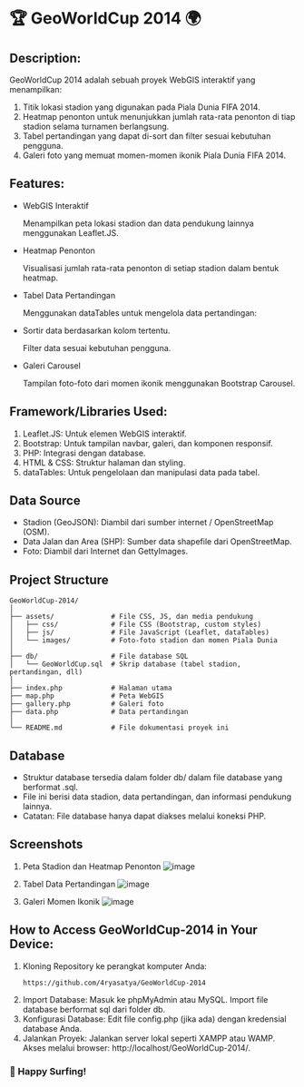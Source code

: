 # 🏆 GeoWorldCup 2014 🌍


## Description:
GeoWorldCup 2014 adalah sebuah proyek WebGIS interaktif yang menampilkan:

1. Titik lokasi stadion yang digunakan pada Piala Dunia FIFA 2014.
2. Heatmap penonton untuk menunjukkan jumlah rata-rata penonton di tiap stadion selama turnamen berlangsung.
3. Tabel pertandingan yang dapat di-sort dan filter sesuai kebutuhan pengguna.
4. Galeri foto yang memuat momen-momen ikonik Piala Dunia FIFA 2014.

## Features:
- WebGIS Interaktif

  Menampilkan peta lokasi stadion dan data pendukung lainnya menggunakan Leaflet.JS.

- Heatmap Penonton

  Visualisasi jumlah rata-rata penonton di setiap stadion dalam bentuk heatmap.

- Tabel Data Pertandingan

  Menggunakan dataTables untuk mengelola data pertandingan:

- Sortir data berdasarkan kolom tertentu.

  Filter data sesuai kebutuhan pengguna.


- Galeri Carousel

  Tampilan foto-foto dari momen ikonik menggunakan Bootstrap Carousel.


 
## Framework/Libraries Used:
  1. Leaflet.JS: Untuk elemen WebGIS interaktif.
  2. Bootstrap: Untuk tampilan navbar, galeri, dan komponen responsif.
  3. PHP: Integrasi dengan database.
  4. HTML & CSS: Struktur halaman dan styling.
  5. dataTables: Untuk pengelolaan dan manipulasi data pada tabel.



## Data Source
  - Stadion (GeoJSON): Diambil dari sumber internet / OpenStreetMap (OSM).
  - Data Jalan dan Area (SHP): Sumber data shapefile dari OpenStreetMap.
  - Foto: Diambil dari Internet dan GettyImages.



## Project Structure
```
GeoWorldCup-2014/
│
├── assets/              # File CSS, JS, dan media pendukung
│   ├── css/             # File CSS (Bootstrap, custom styles)
│   ├── js/              # File JavaScript (Leaflet, dataTables)
│   └── images/          # Foto-foto stadion dan momen Piala Dunia
│
├── db/                  # File database SQL
│   └── GeoWorldCup.sql  # Skrip database (tabel stadion, pertandingan, dll)
│
├── index.php            # Halaman utama
├── map.php              # Peta WebGIS
├── gallery.php          # Galeri foto
├── data.php             # Data pertandingan
│
└── README.md            # File dokumentasi proyek ini
```

## Database
- Struktur database tersedia dalam folder db/ dalam file database yang berformat .sql.
- File ini berisi data stadion, data pertandingan, dan informasi pendukung lainnya.
- Catatan: File database hanya dapat diakses melalui koneksi PHP.

## Screenshots
1. Peta Stadion dan Heatmap Penonton
![image](https://github.com/user-attachments/assets/0df381e4-ff25-4fe7-ab01-4d9f3c452d63)

2. Tabel Data Pertandingan
![image](https://github.com/user-attachments/assets/e843e413-ede9-4b0f-8fdf-3acbce148210)

3. Galeri Momen Ikonik
![image](https://github.com/user-attachments/assets/e362a5bf-481a-4b07-bb8f-20033fdbfd0f)

## How to Access GeoWorldCup-2014 in Your Device:
1. Kloning Repository ke perangkat komputer Anda:
   ```
   https://github.com/4ryasatya/GeoWorldCup-2014
   ```
2. Import Database:
   Masuk ke phpMyAdmin atau MySQL.
   Import file database berformat sql dari folder db.
3. Konfigurasi Database:
   Edit file config.php (jika ada) dengan kredensial database Anda.
4. Jalankan Proyek:
   Jalankan server lokal seperti XAMPP atau WAMP.
   Akses melalui browser: http://localhost/GeoWorldCup-2014/.

### 🎉 Happy Surfing!

